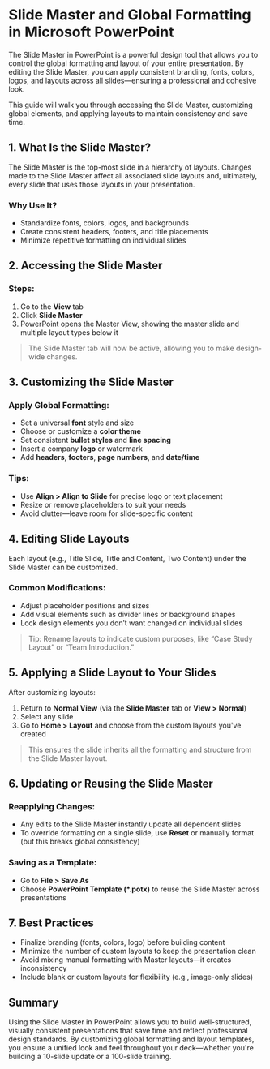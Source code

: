 # Slide Master and Global Formatting in Microsoft PowerPoint

The Slide Master in PowerPoint is a powerful design tool that allows you to control the global formatting and layout of your entire presentation. By editing the Slide Master, you can apply consistent branding, fonts, colors, logos, and layouts across all slides—ensuring a professional and cohesive look.

This guide will walk you through accessing the Slide Master, customizing global elements, and applying layouts to maintain consistency and save time.

## 1. What Is the Slide Master?

The Slide Master is the top-most slide in a hierarchy of layouts. Changes made to the Slide Master affect all associated slide layouts and, ultimately, every slide that uses those layouts in your presentation.

### Why Use It?
- Standardize fonts, colors, logos, and backgrounds
- Create consistent headers, footers, and title placements
- Minimize repetitive formatting on individual slides

## 2. Accessing the Slide Master

### Steps:
1. Go to the **View** tab
2. Click **Slide Master**
3. PowerPoint opens the Master View, showing the master slide and multiple layout types below it

> The Slide Master tab will now be active, allowing you to make design-wide changes.

## 3. Customizing the Slide Master

### Apply Global Formatting:
- Set a universal **font** style and size
- Choose or customize a **color theme**
- Set consistent **bullet styles** and **line spacing**
- Insert a company **logo** or watermark
- Add **headers**, **footers**, **page numbers**, and **date/time**

### Tips:
- Use **Align > Align to Slide** for precise logo or text placement
- Resize or remove placeholders to suit your needs
- Avoid clutter—leave room for slide-specific content

## 4. Editing Slide Layouts

Each layout (e.g., Title Slide, Title and Content, Two Content) under the Slide Master can be customized.

### Common Modifications:
- Adjust placeholder positions and sizes
- Add visual elements such as divider lines or background shapes
- Lock design elements you don’t want changed on individual slides

> Tip: Rename layouts to indicate custom purposes, like “Case Study Layout” or “Team Introduction.”

## 5. Applying a Slide Layout to Your Slides

After customizing layouts:
1. Return to **Normal View** (via the **Slide Master** tab or **View > Normal**)
2. Select any slide
3. Go to **Home > Layout** and choose from the custom layouts you've created

> This ensures the slide inherits all the formatting and structure from the Slide Master layout.

## 6. Updating or Reusing the Slide Master

### Reapplying Changes:
- Any edits to the Slide Master instantly update all dependent slides
- To override formatting on a single slide, use **Reset** or manually format (but this breaks global consistency)

### Saving as a Template:
- Go to **File > Save As**
- Choose **PowerPoint Template (*.potx)** to reuse the Slide Master across presentations

## 7. Best Practices

- Finalize branding (fonts, colors, logo) before building content
- Minimize the number of custom layouts to keep the presentation clean
- Avoid mixing manual formatting with Master layouts—it creates inconsistency
- Include blank or custom layouts for flexibility (e.g., image-only slides)

## Summary

Using the Slide Master in PowerPoint allows you to build well-structured, visually consistent presentations that save time and reflect professional design standards. By customizing global formatting and layout templates, you ensure a unified look and feel throughout your deck—whether you're building a 10-slide update or a 100-slide training.
